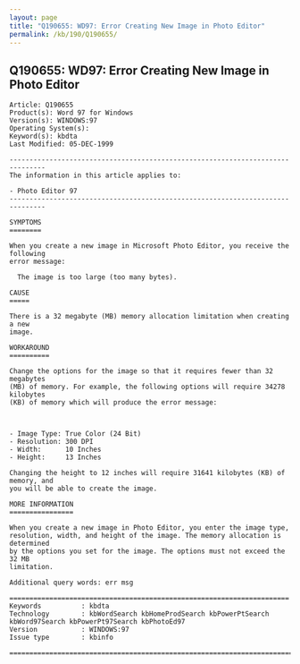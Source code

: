 ```yaml
---
layout: page
title: "Q190655: WD97: Error Creating New Image in Photo Editor"
permalink: /kb/190/Q190655/
---
```


## Q190655: WD97: Error Creating New Image in Photo Editor

	Article: Q190655
	Product(s): Word 97 for Windows
	Version(s): WINDOWS:97
	Operating System(s): 
	Keyword(s): kbdta
	Last Modified: 05-DEC-1999
	
	-------------------------------------------------------------------------------
	The information in this article applies to:
	
	- Photo Editor 97 
	-------------------------------------------------------------------------------
	
	SYMPTOMS
	========
	
	When you create a new image in Microsoft Photo Editor, you receive the following
	error message:
	
	  The image is too large (too many bytes).
	
	CAUSE
	=====
	
	There is a 32 megabyte (MB) memory allocation limitation when creating a new
	image.
	
	WORKAROUND
	==========
	
	Change the options for the image so that it requires fewer than 32 megabytes
	(MB) of memory. For example, the following options will require 34278 kilobytes
	(KB) of memory which will produce the error message:
	
	  
	
	- Image Type: True Color (24 Bit)
	- Resolution: 300 DPI
	- Width:      10 Inches
	- Height:     13 Inches
	
	Changing the height to 12 inches will require 31641 kilobytes (KB) of memory, and
	you will be able to create the image.
	
	MORE INFORMATION
	================
	
	When you create a new image in Photo Editor, you enter the image type,
	resolution, width, and height of the image. The memory allocation is determined
	by the options you set for the image. The options must not exceed the 32 MB
	limitation.
	
	Additional query words: err msg
	
	======================================================================
	Keywords          : kbdta 
	Technology        : kbWordSearch kbHomeProdSearch kbPowerPtSearch kbWord97Search kbPowerPt97Search kbPhotoEd97
	Version           : WINDOWS:97
	Issue type        : kbinfo
	
	=============================================================================
	
